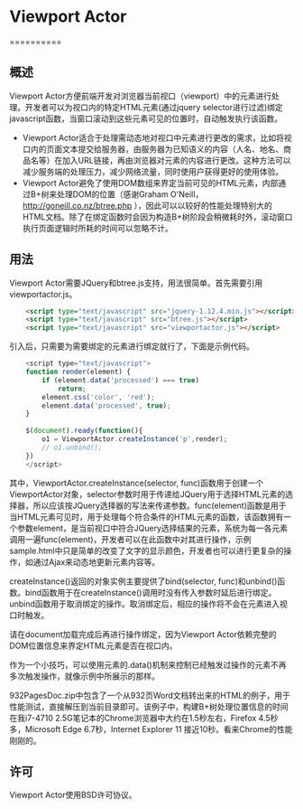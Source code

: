 # Viewport Actor
==========

## 概述

Viewport Actor方便前端开发对浏览器当前视口（viewport）中的元素进行处理。开发者可以为视口内的特定HTML元素(通过jquery selector进行过滤)绑定javascript函数，当窗口滚动到这些元素可见的位置时，自动触发执行该函数。
* Viewport Actor适合于处理需动态地对视口中元素进行更改的需求，比如将视口内的页面文本提交给服务器，由服务器为已知语义的内容（人名、地名、商品名等）在加入URL链接，再由浏览器对元素的内容进行更改。这种方法可以减少服务端的处理压力，减少网络流量，同时使用户获得更好的使用体验。
* Viewport Actor避免了使用DOM数组来界定当前可见的HTML元素，内部通过B+树来处理DOM的位置（感谢Graham O'Neill，http://goneill.co.nz/btree.php ），因此可以以较好的性能处理特别大的HTML文档。除了在绑定函数时会因为构造B+树阶段会稍微耗时外，滚动窗口执行页面逻辑时所耗的时间可以忽略不计。

## 用法

Viewport Actor需要JQuery和btree.js支持，用法很简单。首先需要引用viewportactor.js。
```html
	<script type="text/javascript" src="jquery-1.12.4.min.js"></script>
	<script type="text/javascript" src="btree.js"></script>
	<script type="text/javascript" src="viewportactor.js"></script>
```
引入后，只需要为需要绑定的元素进行绑定就行了，下面是示例代码。
```javascript
    <script type="text/javascript">
    function render(element) {
        if (element.data('processed') === true)
            return;
        element.css('color', 'red');
        element.data('processed', true);
    }
    
    $(document).ready(function(){
        o1 = ViewportActor.createInstance('p',render);
        // o1.unbind();        
    })
    </script>
```
其中，ViewportActor.createInstance(selector, func)函数用于创建一个ViewportActor对象，selector参数时用于传递给JQuery用于选择HTML元素的选择器，所以应该按JQuery选择器的写法来传递参数。func(element)函数是用于当HTML元素可见时，用于处理每个符合条件的HTML元素的函数，该函数拥有一个参数element，是当前视口中符合JQuery选择结果的元素，系统为每一各元素调用一遍func(element)，开发者可以在此函数中对其进行操作，示例sample.html中只是简单的改变了文字的显示颜色，开发者也可以进行更复杂的操作，如通过Ajax来动态地更新元素内容等。

createInstance()返回的对象实例主要提供了bind(selector, func)和unbind()函数。bind函数用于在createInstance()调用时没有传入参数时延后进行绑定。unbind函数用于取消绑定的操作。取消绑定后，相应的操作将不会在元素进入视口时触发。

请在document加载完成后再进行操作绑定，因为Viewport Actor依赖完整的DOM位置信息来界定HTML元素是否在视口内。

作为一个小技巧，可以使用元素的.data()机制来控制已经触发过操作的元素不再多次触发操作，就像示例中所展示的那样。

932PagesDoc.zip中包含了一个从932页Word文档转出来的HTML的例子，用于性能测试，直接解压到当前目录即可。该例子中，构建B+树处理位置信息的时间在我i7-4710 2.5G笔记本的Chrome浏览器中大约在1.5秒左右，Firefox 4.5秒多，Microsoft Edge 6.7秒，Internet Explorer 11 接近10秒。看来Chrome的性能刚刚的。

## 许可

Viewport Actor使用BSD许可协议。